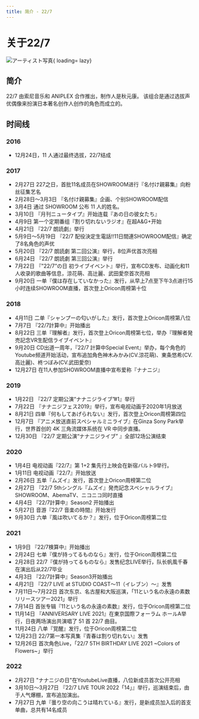 ```yaml
---
title: 简介 - 22/7
---
```


# 关于22/7

![アーティスト写真](https://nanabunnonijyuuni.com/images/4/35c/7cf86be97e2a080a50c5ef5dbd206.jpg){ loading= lazy} 

## 简介

22/7 由索尼音乐和 ANIPLEX 合作推出，制作人是秋元康。
该组合是通过选拔声优偶像来扮演日本著名创作人创作的角色而成立的。

## 时间线

### 2016

- 12月24日，11 人通过最终选拔，22/7结成

### 2017

- 2月27日 227之日，首批11名成员在SHOWROOM进行『名付け親募集』向粉丝征集艺名
- 2月28日～3月3日 『名付け親募集』企画、个别SHOWROOM配信
- 3月4日 通过 SHOWROOM 公布 11 人的姓名。
- 3月10日 『月刊ニュータイプ』开始连载『あの日の彼女たち』
- 4月9日 第一个定期番组『割り切れないラジオ』在超A&G+开始
- 4月21日 『22/7 朗読劇』举行
- 5月9日～5月19日 『22/7 配役決定生電話!!11日間連SHOWROOM配信』确定了8名角色的声优
- 5月20日 『22/7 朗読劇 第二回公演』举行，8位声优首次亮相
- 6月24日 『22/7 朗読劇 第三回公演』举行
- 7月22日 『”22/7”の日 初ライブイベント』举行，宣布CD发布、动画化和11人收录的歌曲等信息，涼花萌、高辻麗、武田愛奈首次亮相
- 9月20日 一单『僕は存在していなかった』发行，从早上7点至下午3点进行15小时连续SHOWROOM直播，首次登上Oricon周榜第十位

### 2018

- 4月11日 二单『シャンプーの匂いがした』发行，首次登上Oricon周榜第八位
- 7月7日 『22/7計算中』开始播出
- 8月22日 三单『理解者』发行，首次登上Oricon周榜第七位，举办『理解者発売記念VR生配信ライブイベント』
- 9月20日 CD出道一周年，『22/7 計算中Special Event』举办，每个角色的Youtube频道开始活动，宣布追加角色神木みかみ(CV.涼花萌)、東条悠希(CV.高辻麗)、柊つぼみ(CV.武田愛奈)
- 12月27日 在11人参加SHOWROOM直播中宣布爱称『ナナニジ』

### 2019

- 1月22日 『22/7 定期公演“ナナニジライブ”#1』举行
- 7月22日 『ナナニジフェス2019』举行，宣布电视动画于2020年1月放送
- 8月21日 四单『何もしてあげられない』发行，首次登上Oricon周榜第四位
- 12月7日 『アニメ放送直前スペシャルミニライブ』在Ginza Sony Park举行，世界首创的 4K 三角流媒体系统在 VR 中同步直播。
- 12月30日  『22/7 定期公演“ナナニジライブ” 』全部12场公演结束

### 2020

- 1月4日 电视动画『22/7』第 1+2 集先行上映会在新宿バルト9举行。
- 1月11日 电视动画『22/7』开始放送
- 2月26日 五单『ムズイ』发行，首次登上Oricon周榜第二位
- 2月27日 『22/7 5thシングル『ムズイ』発売記念スペシャルライブ』SHOWROOM、AbemaTV、ニコニコ同时直播
- 4月4日 『22/7計算中』Season2 开始播出
- 5月27日 音游『22/7 音楽の時間』开始发行
- 9月30日 六单『風は吹いてるか？』发行，位于Oricon周榜第二位

### 2021

- 1月9日 『22/7検算中』开始播出
- 2月24日 七单『僕が持ってるものなら』发行，位于Oricon周榜第二位
- 2月28日 22/7『僕が持ってるものなら』发售纪念LIVE举行，队长帆風千春在演出后从22/7毕业
- 4月3日 『22/7計算中』Season3开始播出
- 4月21日 『22/7 LIVE at STUDIO COAST～11（イレブン）～』发售
- 7月11日～7月22日 首次东京、名古屋和大阪巡演，「11という名の永遠の素数 リリースツアー2021」举行
- 7月14日 首张专辑『11という名の永遠の素数』发行，位于Oricon周榜第二位
- 11月14日 『ANNIVERSARY LIVE 2021』在東京国際フォーラム ホールA举行，日夜两场演出共演唱了 51 首 22/7 曲目。
- 11月24日 八单『覚醒』发行，位于Oricon周榜第二位
- 12月23日 22/7第一本写真集『青春は割り切れない』发售
- 12月26日 首次角色Live，「22/7 5TH BIRTHDAY LIVE 2021 ~Colors of Flowers~」举行

### 2022

- 2月27日 "ナナニジの日"在YoutubeLive直播，八位新成员首次公开亮相
- 3月10日〜3月27日 『22/7 LIVE TOUR 2022「14」』举行，巡演结束后，由于人气爆棚，宣布追加演出。
- 7月27日 九单『曇り空の向こうは晴れている』发行，是新成员加入后的首支单曲，总共有14名成员

